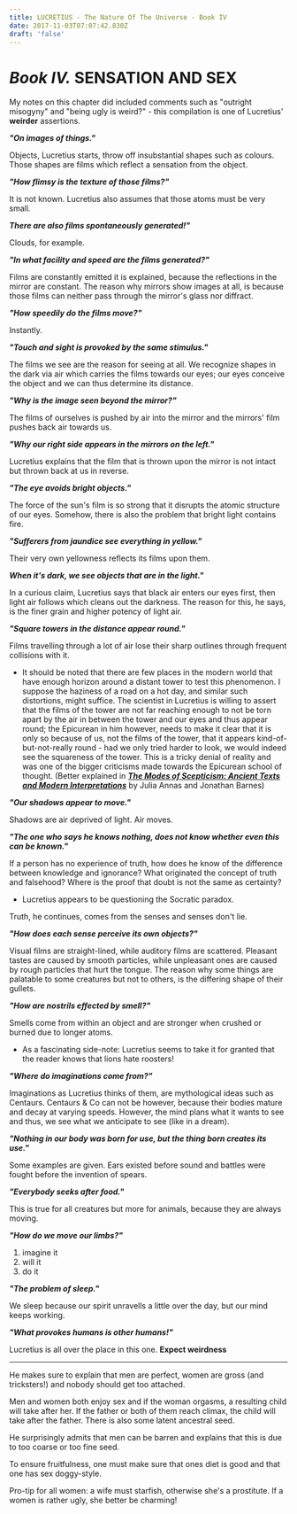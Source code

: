 ```yaml
---
title: LUCRETIUS - The Nature Of The Universe - Book IV
date: 2017-11-03T07:07:42.830Z
draft: 'false'
---
```

# *Book IV.* SENSATION AND SEX

My notes on this chapter did included comments such as "outright misogyny" and "being ugly is weird?" - this compilation is one of Lucretius' **weirder** assertions.


***"On images of things."***

Objects, Lucretius starts, throw off insubstantial shapes such as colours. Those shapes are films which reflect a sensation from the object.

***"How flimsy is the texture of those films?"***

It is not known. Lucretius also assumes that those atoms must be very small.

***There are also films spontaneously generated!"***

Clouds, for example.

***"In what facility and speed are the films generated?"***

Films are constantly emitted it is explained, because the reflections in the mirror are constant. The reason why mirrors show images at all, is because those films can neither pass through the mirror's glass nor diffract.

***"How speedily do the films move?"***

Instantly.

***"Touch and sight is provoked by the same stimulus."***

The films we see are the reason for seeing at all. We recognize shapes in the dark via air which carries the films towards our eyes; our eyes conceive the object and we can thus determine its distance.

***"Why is the image seen beyond the mirror?"***

The films of ourselves is pushed by air into the mirror and the mirrors' film pushes back air towards us.

***"Why our right side appears in the mirrors on the left."***

Lucretius explains that the film that is thrown upon the mirror is not intact but thrown back at us in reverse.

***"The eye avoids bright objects."***

The force of the sun's film is so strong that it disrupts the atomic structure of our eyes. Somehow, there is also the problem that bright light contains fire.

***"Sufferers from jaundice see everything in yellow."***

Their very own yellowness reflects its films upon them.

***When it's dark, we see objects that are in the light."***

In a curious claim, Lucretius says that black air enters our eyes first, then light air follows which cleans out the darkness. The reason for this, he says, is the finer grain and higher potency of light air.

***"Square towers in the distance appear round."***

Films travelling through a lot of air lose their sharp outlines through frequent collisions with it.

- It should be noted that there are few places in the modern world that have enough horizon around a distant tower to test this phenomenon. I suppose the haziness of a road on a hot day, and similar such distortions, might suffice. The scientist in Lucretius is willing to assert that the films of the tower are not far reaching enough to not be torn apart by the air in between the tower and our eyes and thus appear round; the Epicurean in him however, needs to make it clear that it is only so because of us, not the films of the tower, that it appears kind-of-but-not-really round - had we only tried harder to look, we would indeed see the squareness of the tower.
This is a tricky denial of reality and was one of the bigger criticisms made towards the Epicurean school of thought. (Better explained in ***[The Modes of Scepticism: Ancient Texts and Modern Interpretations](https://books.google.com.au/books?id=RgJC0NqEojkC&pg=PA105&lpg=PA105&dq=Square+towers+in+the+distance+appear+round&source=bl&ots=WaMlcx7XrF&sig=S6_vAD1CZ3h8osito17cFkzR49U&hl=en&sa=X&ved=0ahUKEwja8KuB9KHXAhWDX5QKHXpIAr0Q6AEINjAF#v=onepage&q=Square%20towers%20in%20the%20distance%20appear%20round&f=false)*** by Julia Annas and Jonathan Barnes)

***"Our shadows appear to move."***

Shadows are air deprived of light. Air moves.

***"The one who says he knows nothing, does not know whether even this can be known."***

If a person has no experience of truth, how does he know of the difference between knowledge and ignorance? What originated the concept of truth and falsehood? Where is the proof that doubt is not the same as certainty? 

- Lucretius appears to be questioning the Socratic paradox.

Truth, he continues, comes from the senses and senses don't lie.

***"How does each sense perceive its own objects?"***

Visual films are straight-lined, while auditory films are scattered. Pleasant tastes are caused by smooth particles, while unpleasant ones are caused by rough particles that hurt the tongue. The reason why some things are palatable to some creatures but not to others, is the differing shape of their gullets.

***"How are nostrils effected by smell?"***

Smells come from within an object and are stronger when crushed or burned due to longer atoms.

- As a fascinating side-note: Lucretius seems to take it for granted that the reader knows that lions hate roosters!

***"Where do imaginations come from?"***


Imaginations as Lucretius thinks of them, are mythological ideas such as Centaurs. Centaurs & Co can not be however, because their bodies mature and decay at varying speeds. However, the mind plans what it wants to see and thus, we see what we anticipate to see (like in a dream).

***"Nothing in our body was born for use, but the thing born creates its use."***

Some examples are given. Ears existed before sound and battles were fought before the invention of spears.

***"Everybody seeks after food."***

This is true for all creatures but more for animals, because they are always moving.

***"How do we move our limbs?"***

1. imagine it 
2. will it 
3. do it

***"The problem of sleep."***

We sleep because our spirit unravells a little over the day, but our mind keeps working.

***"What provokes humans is other humans!"***

Lucretius is all over the place in this one. **Expect weirdness**

***

He makes sure to explain that men are perfect, women are gross (and tricksters!) and nobody should get too attached.

Men and women both enjoy sex and if the woman orgasms, a resulting child will take after her. If the father or both of them reach climax, the child will take after the father. There is also some latent ancestral seed.

He surprisingly admits that men can be barren and explains that this is due to too coarse or too fine seed.

To ensure fruitfulness, one must make sure that ones diet is good and that one has sex doggy-style. 

Pro-tip for all women: a wife must starfish, otherwise she's a prostitute. If a women is rather ugly, she better be charming!


